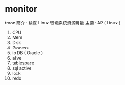 # monitor
tmon
簡介 : 檢查 Linux 環境系統資源用量
主要 :
AP ( Linux )
1. CPU
2. Mem
3. Disk
4. Process
5. io
DB ( Oracle )
1. alive
2. tablespace
3. sql active
4. lock
5. redo
